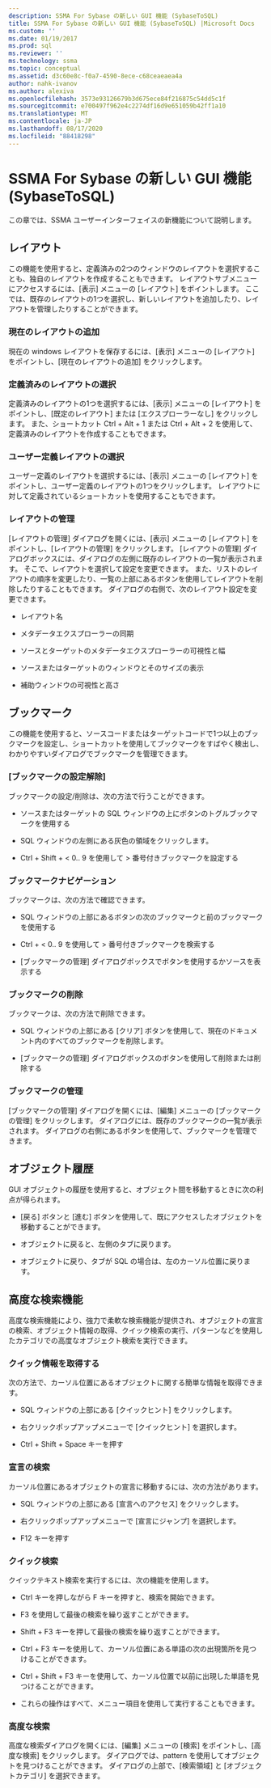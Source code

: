 ```yaml
---
description: SSMA For Sybase の新しい GUI 機能 (SybaseToSQL)
title: SSMA For Sybase の新しい GUI 機能 (SybaseToSQL) |Microsoft Docs
ms.custom: ''
ms.date: 01/19/2017
ms.prod: sql
ms.reviewer: ''
ms.technology: ssma
ms.topic: conceptual
ms.assetid: d3c60e8c-f0a7-4590-8ece-c68ceaeaea4a
author: nahk-ivanov
ms.author: alexiva
ms.openlocfilehash: 3573e93126679b3d675ece84f216875c54dd5c1f
ms.sourcegitcommit: e700497f962e4c2274df16d9e651059b42ff1a10
ms.translationtype: MT
ms.contentlocale: ja-JP
ms.lasthandoff: 08/17/2020
ms.locfileid: "88418298"
---
```

# <a name="new-gui-features-in-ssma-for-sybase-sybasetosql"></a>SSMA For Sybase の新しい GUI 機能 (SybaseToSQL)
この章では、SSMA ユーザーインターフェイスの新機能について説明します。  
  
## <a name="layouts"></a>レイアウト  
この機能を使用すると、定義済みの2つのウィンドウのレイアウトを選択することも、独自のレイアウトを作成することもできます。 レイアウトサブメニューにアクセスするには、[表示] メニューの [レイアウト] をポイントします。 ここでは、既存のレイアウトの1つを選択し、新しいレイアウトを追加したり、レイアウトを管理したりすることができます。  
  
### <a name="add-current-layout"></a>現在のレイアウトの追加  
現在の windows レイアウトを保存するには、[表示] メニューの [レイアウト] をポイントし、[現在のレイアウトの追加] をクリックします。  
  
### <a name="choose-predefined-layout"></a>定義済みのレイアウトの選択  
定義済みのレイアウトの1つを選択するには、[表示] メニューの [レイアウト] をポイントし、[既定のレイアウト] または [エクスプローラーなし] をクリックします。 また、ショートカット Ctrl + Alt + 1 または Ctrl + Alt + 2 を使用して、定義済みのレイアウトを作成することもできます。  
  
### <a name="choose-user-defined-layout"></a>ユーザー定義レイアウトの選択  
ユーザー定義のレイアウトを選択するには、[表示] メニューの [レイアウト] をポイントし、ユーザー定義のレイアウトの1つをクリックします。 レイアウトに対して定義されているショートカットを使用することもできます。  
  
### <a name="manage-layouts"></a>レイアウトの管理  
[レイアウトの管理] ダイアログを開くには、[表示] メニューの [レイアウト] をポイントし、[レイアウトの管理] をクリックします。 [レイアウトの管理] ダイアログボックスには、ダイアログの左側に既存のレイアウトの一覧が表示されます。 そこで、レイアウトを選択して設定を変更できます。 また、リストのレイアウトの順序を変更したり、一覧の上部にあるボタンを使用してレイアウトを削除したりすることもできます。 ダイアログの右側で、次のレイアウト設定を変更できます。  
  
-   レイアウト名  
  
-   メタデータエクスプローラーの同期  
  
-   ソースとターゲットのメタデータエクスプローラーの可視性と幅  
  
-   ソースまたはターゲットのウィンドウとそのサイズの表示  
  
-   補助ウィンドウの可視性と高さ  
  
## <a name="bookmarks"></a>ブックマーク  
この機能を使用すると、ソースコードまたはターゲットコードで1つ以上のブックマークを設定し、ショートカットを使用してブックマークをすばやく検出し、わかりやすいダイアログでブックマークを管理できます。  
  
### <a name="toggle-bookmark"></a>[ブックマークの設定解除]  
ブックマークの設定/削除は、次の方法で行うことができます。  
  
-   ソースまたはターゲットの SQL ウィンドウの上にボタンのトグルブックマークを使用する  
  
-   SQL ウィンドウの左側にある灰色の領域をクリックします。  
  
-   Ctrl + Shift + &lt; 0.. 9 を使用して &gt; 番号付きブックマークを設定する  
  
### <a name="bookmark-navigation"></a>ブックマークナビゲーション  
ブックマークは、次の方法で確認できます。  
  
-   SQL ウィンドウの上部にあるボタンの次のブックマークと前のブックマークを使用する  
  
-   Ctrl + &lt; 0.. 9 を使用して &gt; 番号付きブックマークを検索する  
  
-   [ブックマークの管理] ダイアログボックスでボタンを使用するかソースを表示する  
  
### <a name="removing-bookmark"></a>ブックマークの削除  
ブックマークは、次の方法で削除できます。  
  
-   SQL ウィンドウの上部にある [クリア] ボタンを使用して、現在のドキュメント内のすべてのブックマークを削除します。  
  
-   [ブックマークの管理] ダイアログボックスのボタンを使用して削除または削除する  
  
### <a name="manage-bookmarks"></a>ブックマークの管理  
[ブックマークの管理] ダイアログを開くには、[編集] メニューの [ブックマークの管理] をクリックします。 ダイアログには、既存のブックマークの一覧が表示されます。 ダイアログの右側にあるボタンを使用して、ブックマークを管理できます。  
  
## <a name="object-history"></a>オブジェクト履歴  
GUI オブジェクトの履歴を使用すると、オブジェクト間を移動するときに次の利点が得られます。  
  
-   [戻る] ボタンと [進む] ボタンを使用して、既にアクセスしたオブジェクトを移動することができます。  
  
-   オブジェクトに戻ると、左側のタブに戻ります。  
  
-   オブジェクトに戻り、タブが SQL の場合は、左のカーソル位置に戻ります。  
  
## <a name="advanced-search-capabilities"></a>高度な検索機能  
高度な検索機能により、強力で柔軟な検索機能が提供され、オブジェクトの宣言の検索、オブジェクト情報の取得、クイック検索の実行、パターンなどを使用したカテゴリでの高度なオブジェクト検索を実行できます。  
  
### <a name="get-quick-information"></a>クイック情報を取得する  
次の方法で、カーソル位置にあるオブジェクトに関する簡単な情報を取得できます。  
  
-   SQL ウィンドウの上部にある [クイックヒント] をクリックします。  
  
-   右クリックポップアップメニューで [クイックヒント] を選択します。  
  
-   Ctrl + Shift + Space キーを押す  
  
### <a name="find-declaration"></a>宣言の検索  
カーソル位置にあるオブジェクトの宣言に移動するには、次の方法があります。  
  
-   SQL ウィンドウの上部にある [宣言へのアクセス] をクリックします。  
  
-   右クリックポップアップメニューで [宣言にジャンプ] を選択します。  
  
-   F12 キーを押す  
  
### <a name="quick-search"></a>クイック検索  
クイックテキスト検索を実行するには、次の機能を使用します。  
  
-   Ctrl キーを押しながら F キーを押すと、検索を開始できます。  
  
-   F3 を使用して最後の検索を繰り返すことができます。  
  
-   Shift + F3 キーを押して最後の検索を繰り返すことができます。  
  
-   Ctrl + F3 キーを使用して、カーソル位置にある単語の次の出現箇所を見つけることができます。  
  
-   Ctrl + Shift + F3 キーを使用して、カーソル位置で以前に出現した単語を見つけることができます。  
  
-   これらの操作はすべて、メニュー項目を使用して実行することもできます。  
  
### <a name="advanced-search"></a>高度な検索  
高度な検索ダイアログを開くには、[編集] メニューの [検索] をポイントし、[高度な検索] をクリックします。 ダイアログでは、pattern を使用してオブジェクトを見つけることができます。 ダイアログの上部で、[検索領域] と [オブジェクトカテゴリ] を選択できます。  
  
